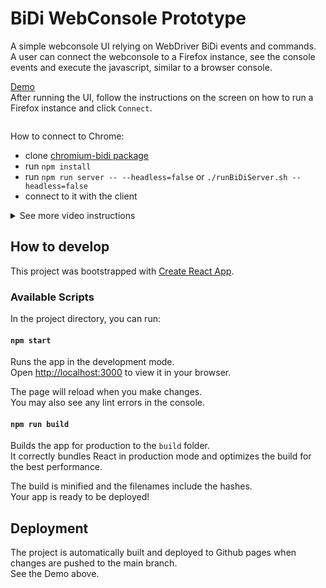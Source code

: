 # BiDi WebConsole Prototype

A simple webconsole UI relying on WebDriver BiDi events and commands.\
A user can connect the webconsole to a Firefox instance, see the console events and execute the javascript, similar to a browser console.

[Demo](https://firefox-dev.tools/bidi-webconsole-prototype/)\
After running the UI, follow the instructions on the screen on how to run a Firefox instance and click `Connect`.

<img src="https://user-images.githubusercontent.com/5276969/196655300-7916c8f3-9a85-4882-ba5b-0d8f98e2bdf6.gif" alt="" />

How to connect to Chrome:

- clone [chromium-bidi package](https://github.com/GoogleChromeLabs/chromium-bidi)
- run `npm install`
- run `npm run server -- --headless=false` or `./runBiDiServer.sh --headless=false`
- connect to it with the client

<img src="https://user-images.githubusercontent.com/5276969/220091438-79d8210b-0b57-4154-9f8b-17372f62169f.gif" alt=""/>

<details>
    <summary>See more video instructions</summary>
    <p>Filtering the console messages and evaluating code in the different contexts</p>
    <img src="https://user-images.githubusercontent.com/5276969/196655982-88e03597-00c4-4aa3-a79b-235781473ca1.gif" alt="" />
    <p>Evaluating the code with different data types</p>
    <img src="https://user-images.githubusercontent.com/5276969/196656619-e0c62acb-2d14-4897-b607-453a14071834.gif" alt="" />
</details>

## How to develop

This project was bootstrapped with [Create React App](https://github.com/facebook/create-react-app).

### Available Scripts

In the project directory, you can run:

#### `npm start`

Runs the app in the development mode.\
Open [http://localhost:3000](http://localhost:3000) to view it in your browser.

The page will reload when you make changes.\
You may also see any lint errors in the console.

#### `npm run build`

Builds the app for production to the `build` folder.\
It correctly bundles React in production mode and optimizes the build for the best performance.

The build is minified and the filenames include the hashes.\
Your app is ready to be deployed!

## Deployment

The project is automatically built and deployed to Github pages when changes are pushed to the main branch.\
See the Demo above.
